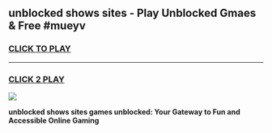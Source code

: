 
## unblocked shows sites - Play Unblocked Gmaes & Free #mueyv
<h3>
<a href="https://news.freeplayer.one?title=unblocked_shows_sites&ref=26F">CLICK TO PLAY</a></h3>
<hr>

<h3>
<a href="https://news.freeplayer.one?title=unblocked_shows_sites&ref=26F">CLICK 2 PLAY</a>
  
</h3>

<a href="https://news.freeplayer.one?title=unblocked_shows_sites&ref=26F/"><img src="https://clearcache.store/games.png"></a>


**unblocked shows sites games unblocked: Your Gateway to Fun and Accessible Online Gaming**
